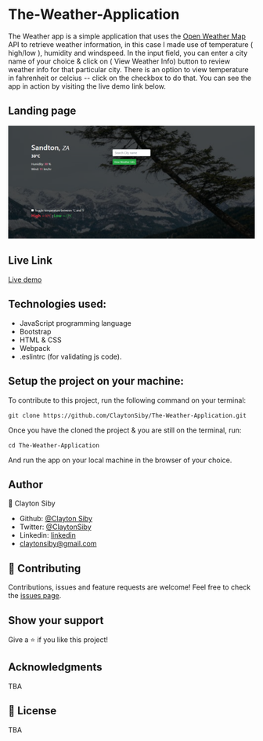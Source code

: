 # The-Weather-Application

The Weather app is a simple application that uses the [Open Weather Map](https://api.openweathermap.org) API to retrieve weather information, in this case I made use of temperature ( high/low ), humidity and windspeed. In the input field, you can enter a city name of your choice & click on ( View Weather Info) button to review weather info for that particular city. There is an option to view temperature in fahrenheit or celcius -- click on the checkbox to do that. You can see the app in action by visiting the live demo link below.

## Landing page

![screenshot](./dist/images/weather.png)

## Live Link

[Live demo](https://wonderful-kalam-c56d79.netlify.app/)


## Technologies used:
- JavaScript programming language
- Bootstrap
- HTML & CSS
- Webpack
- .eslintrc (for validating js code).

## Setup the project on your machine:
To contribute to this project, run the following command on your terminal:
```
git clone https://github.com/ClaytonSiby/The-Weather-Application.git
```

Once you have the cloned the project & you are still on the terminal, run:
```
cd The-Weather-Application
```

And run the app on your local machine in the browser of your choice.

## Author

👤 Clayton Siby
- Github: [@Clayton Siby](https://github.com/ClaytonSiby)
- Twitter: [@ClaytonSiby](https://twitter.com/ClaytonSiby)
- Linkedin: [linkedin](https://www.linkedin.com/in/clayton-siby/)
- claytonsiby@gmail.com

## :handshake: Contributing

Contributions, issues and feature requests are welcome!
Feel free to check the [issues page](https://github.com/ClaytonSiby/The-Weather-Application/issues).

## Show your support

Give a :star:️ if you like this project!

## Acknowledgments

TBA

## :memo: License

TBA